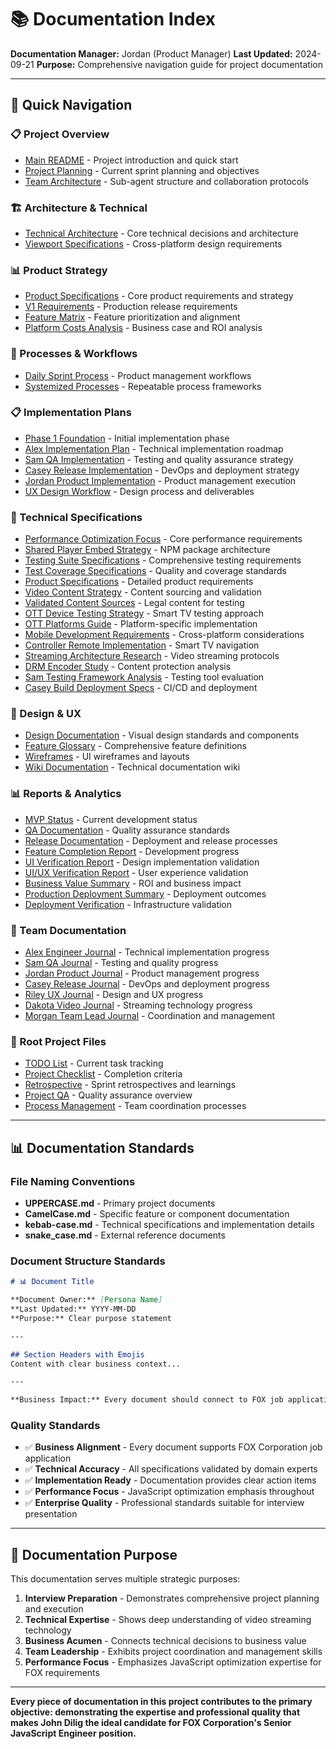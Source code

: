 # 📚 Documentation Index

**Documentation Manager:** Jordan (Product Manager)
**Last Updated:** 2024-09-21
**Purpose:** Comprehensive navigation guide for project documentation

---

## 🎯 Quick Navigation

### **📋 Project Overview**
- [Main README](../README.md) - Project introduction and quick start
- [Project Planning](../PLANNING.md) - Current sprint planning and objectives
- [Team Architecture](./TEAM_ARCHITECTURE.md) - Sub-agent structure and collaboration protocols

### **🏗️ Architecture & Technical**
- [Technical Architecture](./architecture/TECHNICAL.md) - Core technical decisions and architecture
- [Viewport Specifications](./architecture/VIEWPORT_SPECIFICATIONS.md) - Cross-platform design requirements

### **📊 Product Strategy**
- [Product Specifications](./product-strategy/PRODUCT.md) - Core product requirements and strategy
- [V1 Requirements](./product-strategy/V1_REQUIREMENTS.md) - Production release requirements
- [Feature Matrix](./product-strategy/FEATURE_MATRIX.md) - Feature prioritization and alignment
- [Platform Costs Analysis](./product-strategy/PLATFORM_COSTS_ANALYSIS.md) - Business case and ROI analysis

### **🔄 Processes & Workflows**
- [Daily Sprint Process](./processes/DAILY_SPRINT_PROCESS.md) - Product management workflows
- [Systemized Processes](./processes/SYSTEMIZED_PROCESSES.md) - Repeatable process frameworks

### **📋 Implementation Plans**
- [Phase 1 Foundation](./plans/PHASE_1_FOUNDATION.md) - Initial implementation phase
- [Alex Implementation Plan](./plans/ALEX_COMPREHENSIVE_IMPLEMENTATION.md) - Technical implementation roadmap
- [Sam QA Implementation](./plans/SAM_QA_IMPLEMENTATION.md) - Testing and quality assurance strategy
- [Casey Release Implementation](./plans/CASEY_RELEASE_IMPLEMENTATION.md) - DevOps and deployment strategy
- [Jordan Product Implementation](./plans/JORDAN_PRODUCT_IMPLEMENTATION.md) - Product management execution
- [UX Design Workflow](./plans/UX_DESIGN_WORKFLOW.md) - Design process and deliverables

### **📐 Technical Specifications**
- [Performance Optimization Focus](./specs/PERFORMANCE_OPTIMIZATION_FOCUS.md) - Core performance requirements
- [Shared Player Embed Strategy](./specs/SHARED_PLAYER_EMBED_STRATEGY.md) - NPM package architecture
- [Testing Suite Specifications](./specs/TESTING_SUITE_SPECIFICATIONS.md) - Comprehensive testing requirements
- [Test Coverage Specifications](./specs/TEST_COVERAGE_SPECIFICATIONS.md) - Quality and coverage standards
- [Product Specifications](./specs/PRODUCT_SPECIFICATIONS.md) - Detailed product requirements
- [Video Content Strategy](./specs/VIDEO_CONTENT_STRATEGY.md) - Content sourcing and validation
- [Validated Content Sources](./specs/VALIDATED_CONTENT_SOURCES.md) - Legal content for testing
- [OTT Device Testing Strategy](./specs/OTT_DEVICE_TESTING_STRATEGY.md) - Smart TV testing approach
- [OTT Platforms Guide](./specs/OTT_PLATFORMS_GUIDE.md) - Platform-specific implementation
- [Mobile Development Requirements](./specs/MOBILE_DEVELOPMENT_REQUIREMENTS.md) - Cross-platform considerations
- [Controller Remote Implementation](./specs/CONTROLLER_REMOTE_IMPLEMENTATION.md) - Smart TV navigation
- [Streaming Architecture Research](./specs/STREAMING_ARCHITECTURE_RESEARCH.md) - Video streaming protocols
- [DRM Encoder Study](./specs/DRM_ENCODER_STUDY.md) - Content protection analysis
- [Sam Testing Framework Analysis](./specs/SAM_TESTING_FRAMEWORK_ANALYSIS.md) - Testing tool evaluation
- [Casey Build Deployment Specs](./specs/CASEY_BUILD_DEPLOYMENT_SPECS.md) - CI/CD and deployment

### **🎨 Design & UX**
- [Design Documentation](./DESIGN.md) - Visual design standards and components
- [Feature Glossary](./FEATURE_GLOSSARY.md) - Comprehensive feature definitions
- [Wireframes](./wires/VIDEO_PLAYER_WIREFRAMES.md) - UI wireframes and layouts
- [Wiki Documentation](./wiki/INDEX.md) - Technical documentation wiki

### **📊 Reports & Analytics**
- [MVP Status](./MVP_STATUS.md) - Current development status
- [QA Documentation](./QA.md) - Quality assurance standards
- [Release Documentation](./RELEASE.md) - Deployment and release processes
- [Feature Completion Report](./reports/FEATURE_COMPLETION_REPORT.md) - Development progress
- [UI Verification Report](./reports/UI_VERIFICATION_REPORT.md) - Design implementation validation
- [UI/UX Verification Report](./reports/UI_UX_VERIFICATION_REPORT.md) - User experience validation
- [Business Value Summary](./reports/BUSINESS_VALUE_SUMMARY.md) - ROI and business impact
- [Production Deployment Summary](./reports/PRODUCTION_DEPLOYMENT_SUMMARY.md) - Deployment outcomes
- [Deployment Verification](./reports/DEPLOYMENT_VERIFICATION.md) - Infrastructure validation

### **👥 Team Documentation**
- [Alex Engineer Journal](../personas/alex-engineer/JOURNAL.md) - Technical implementation progress
- [Sam QA Journal](../personas/sam-qa/JOURNAL.md) - Testing and quality progress
- [Jordan Product Journal](../personas/jordan-product/JOURNAL.md) - Product management progress
- [Casey Release Journal](../personas/casey-release/JOURNAL.md) - DevOps and deployment progress
- [Riley UX Journal](../personas/riley-ux/JOURNAL.md) - Design and UX progress
- [Dakota Video Journal](../personas/dakota-video/JOURNAL.md) - Streaming technology progress
- [Morgan Team Lead Journal](../personas/morgan-teamlead/JOURNAL.md) - Coordination and management

### **📝 Root Project Files**
- [TODO List](../TODOS.md) - Current task tracking
- [Project Checklist](../CHECKLIST.md) - Completion criteria
- [Retrospective](../RETROSPECTIVE.md) - Sprint retrospectives and learnings
- [Project QA](../PROJECT_QA.md) - Quality assurance overview
- [Process Management](../PROCESS_MANAGEMENT.md) - Team coordination processes

---

## 📊 Documentation Standards

### **File Naming Conventions**
- **UPPERCASE.md** - Primary project documents
- **CamelCase.md** - Specific feature or component documentation
- **kebab-case.md** - Technical specifications and implementation details
- **snake_case.md** - External reference documents

### **Document Structure Standards**
```markdown
# 📊 Document Title

**Document Owner:** [Persona Name]
**Last Updated:** YYYY-MM-DD
**Purpose:** Clear purpose statement

---

## Section Headers with Emojis
Content with clear business context...

---

**Business Impact:** Every document should connect to FOX job application goals
```

### **Quality Standards**
- ✅ **Business Alignment** - Every document supports FOX Corporation job application
- ✅ **Technical Accuracy** - All specifications validated by domain experts
- ✅ **Implementation Ready** - Documentation provides clear action items
- ✅ **Performance Focus** - JavaScript optimization emphasis throughout
- ✅ **Enterprise Quality** - Professional standards suitable for interview presentation

---

## 🎯 Documentation Purpose

This documentation serves multiple strategic purposes:

1. **Interview Preparation** - Demonstrates comprehensive project planning and execution
2. **Technical Expertise** - Shows deep understanding of video streaming technology
3. **Business Acumen** - Connects technical decisions to business value
4. **Team Leadership** - Exhibits project coordination and management skills
5. **Performance Focus** - Emphasizes JavaScript optimization expertise for FOX requirements

---

**Every piece of documentation in this project contributes to the primary objective: demonstrating the expertise and professional quality that makes John Dilig the ideal candidate for FOX Corporation's Senior JavaScript Engineer position.**
